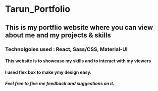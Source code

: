 # Tarun_Portfolio

## This is my portflio website where you can view about me and my projects & skills

### Technolgoies used : React, Sass/CSS, Material-UI

#### This website is to showcase my skills and to interact with my viewers
#### I used flex box to make ymy design easy.

##### Feel free to five me feedback and suggestions on it. 
